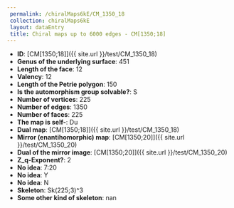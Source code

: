 ```yaml
--- 
 permalink: /chiralMaps6kE/CM_1350_18 
 collection: chiralMaps6kE
 layout: dataEntry
 title: Chiral maps up to 6000 edges - CM[1350;18]
---
```


- **ID**: [CM[1350;18]]({{ site.url }}/test/CM_1350_18)
- **Genus of the underlying surface**: 451
- **Length of the face**: 12
- **Valency**: 12
- **Length of the Petrie polygon**: 150
- **Is the automorphism group solvable?**: S
- **Number of vertices**: 225
- **Number of edges**: 1350
- **Number of faces**: 225
- **The map is self-**: Du
- **Dual map**: [CM[1350;18]]({{ site.url }}/test/CM_1350_18)
- **Mirror (enantihomorphic) map**: [CM[1350;20]]({{ site.url }}/test/CM_1350_20)
- **Dual of the mirror image**: [CM[1350;20]]({{ site.url }}/test/CM_1350_20)
- **Z_q-Exponent?**: 2
- **No idea**:  7:20
- **No idea**: Y
- **No idea**: N
- **Skeleton**: Sk(225;3)^3
- **Some other kind of skeleton**: nan
